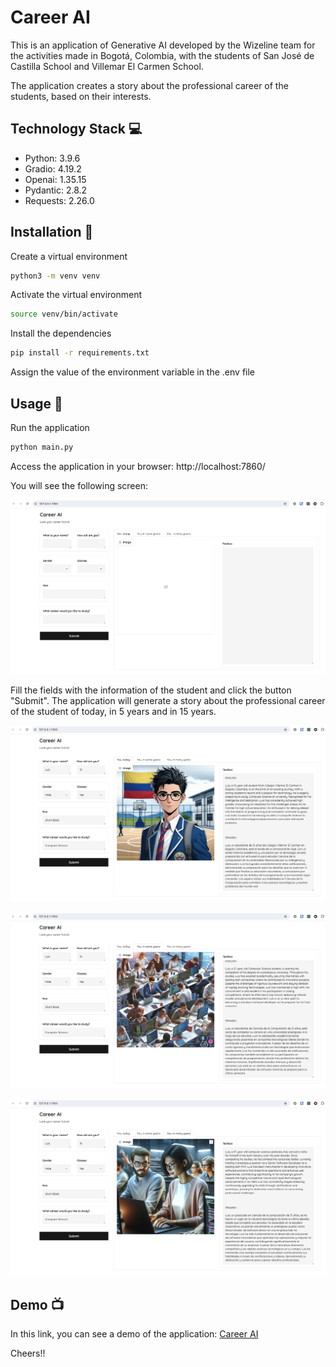 # Career AI

This is an application of Generative AI developed by the Wizeline team for the activities made in Bogotá, Colombia, with the students of San José de Castilla School and Villemar El Carmen School.

The application creates a story about the professional career of the students, based on their interests.

## Technology Stack :computer:

- Python: 3.9.6
- Gradio: 4.19.2
- Openai: 1.35.15
- Pydantic: 2.8.2
- Requests: 2.26.0

## Installation :wrench:

Create a virtual environment

```bash
python3 -m venv venv
```

Activate the virtual environment

```bash
source venv/bin/activate
```

Install the dependencies

```bash
pip install -r requirements.txt
```

Assign the value of the environment variable in the .env file

## Usage :rocket:

Run the application

```bash
python main.py
```

Access the application in your browser: http://localhost:7860/

You will see the following screen:

![image](resources/empty_fields.png)

Fill the fields with the information of the student and click the button "Submit".
The application will generate a story about the professional career of the student of today, in 5 years and in 15 years.

![image](resources/today_story.png)

![image](resources/some_years.png)

![image](resources/many_years.png)

## Demo :tv:

In this link, you can see a demo of the application: [Career AI](https://drive.google.com/file/d/1RuJClFehM0FUOrMpM6oq8HLValp0XKHF/view?usp=drive_link)

Cheers!!